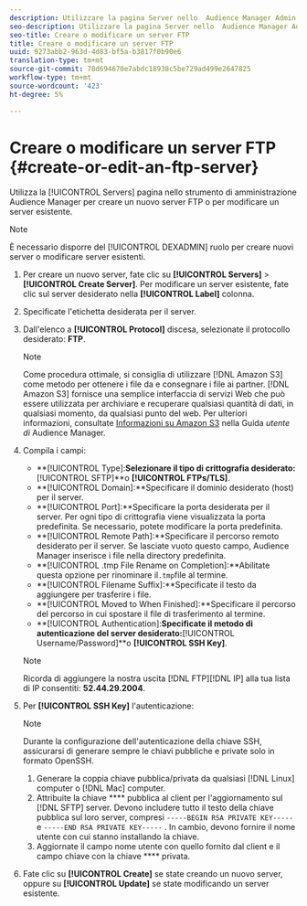 ```yaml
---
description: Utilizzare la pagina Server nello  Audience Manager Admin Tool per creare un nuovo server FTP o per modificare un server esistente.
seo-description: Utilizzare la pagina Server nello  Audience Manager Admin Tool per creare un nuovo server FTP o per modificare un server esistente.
seo-title: Creare o modificare un server FTP
title: Creare o modificare un server FTP
uuid: 9273abb2-963d-4d83-bf5a-b3817f0b90e6
translation-type: tm+mt
source-git-commit: 78d694670e7abdc18938c5be729ad499e2647825
workflow-type: tm+mt
source-wordcount: '423'
ht-degree: 5%

---
```



# Creare o modificare un server FTP {#create-or-edit-an-ftp-server}

Utilizza la [!UICONTROL Servers] pagina nello strumento di amministrazione Audience Manager  per creare un nuovo server FTP o per modificare un server esistente.

>[!NOTE]
>
>È necessario disporre del [!UICONTROL DEXADMIN] ruolo per creare nuovi server o modificare server esistenti.

1. Per creare un nuovo server, fate clic su **[!UICONTROL Servers]** > **[!UICONTROL Create Server]**. Per modificare un server esistente, fate clic sul server desiderato nella **[!UICONTROL Label]** colonna.
1. Specificate l&#39;etichetta desiderata per il server.
1. Dall&#39;elenco a **[!UICONTROL Protocol]** discesa, selezionate il protocollo desiderato: **FTP**.

   >[!NOTE]
   >
   >Come procedura ottimale, si consiglia di utilizzare [!DNL Amazon S3] come metodo per ottenere i file da e consegnare i file ai partner. [!DNL Amazon S3] fornisce una semplice interfaccia di servizi Web che può essere utilizzata per archiviare e recuperare qualsiasi quantità di dati, in qualsiasi momento, da qualsiasi punto del web. Per ulteriori informazioni, consultate [Informazioni su Amazon S3](https://docs.adobe.com/content/help/en/audience-manager/user-guide/reference/amazon-s3.html) nella Guida *utente di* Audience Manager.

1. Compila i campi:

   * **[!UICONTROL Type]:**Selezionare il tipo di crittografia desiderato:**[!UICONTROL SFTP]**o **[!UICONTROL FTPs/TLS]**.
   * **[!UICONTROL Domain]:**Specificare il dominio desiderato (host) per il server.
   * **[!UICONTROL Port]:**Specificare la porta desiderata per il server. Per ogni tipo di crittografia viene visualizzata la porta predefinita. Se necessario, potete modificare la porta predefinita.
   * **[!UICONTROL Remote Path]:**Specificare il percorso remoto desiderato per il server. Se lasciate vuoto questo campo,  Audience Manager inserisce i file nella directory predefinita.
   * **[!UICONTROL .tmp File Rename on Completion]:**Abilitate questa opzione per rinominare il`.tmp`file al termine.
   * **[!UICONTROL Filename Suffix]:**Specificate il testo da aggiungere per trasferire i file.
   * **[!UICONTROL Moved to When Finished]:**Specificare il percorso del percorso in cui spostare il file di trasferimento al termine.
   * **[!UICONTROL Authentication]:**Specificate il metodo di autenticazione del server desiderato:**[!UICONTROL Username/Password]**o **[!UICONTROL SSH Key]**.

   >[!NOTE]
   >
   >Ricorda di aggiungere la nostra uscita [!DNL FTP][!DNL IP] alla tua lista di IP consentiti: **52.44.29.2004**.

1. Per **[!UICONTROL SSH Key]** l&#39;autenticazione:
   >[!NOTE]
   >
   >Durante la configurazione dell&#39;autenticazione della chiave SSH, assicurarsi di generare sempre le chiavi pubbliche e private solo in formato OpenSSH.
   1. Generare la coppia chiave pubblica/privata da qualsiasi [!DNL Linux] computer o [!DNL Mac] computer.
   1. Attribuite la chiave **** pubblica al client per l&#39;aggiornamento sul [!DNL SFTP] server. Devono includere tutto il testo della chiave pubblica sul loro server, compresi `-----BEGIN RSA PRIVATE KEY-----` e `-----END RSA PRIVATE KEY-----` . In cambio, devono fornire il nome utente con cui stanno installando la chiave.
   1. Aggiornate il campo nome utente con quello fornito dal client e il campo chiave con la chiave **** privata.
1. Fate clic su **[!UICONTROL Create]** se state creando un nuovo server, oppure su **[!UICONTROL Update]** se state modificando un server esistente.
